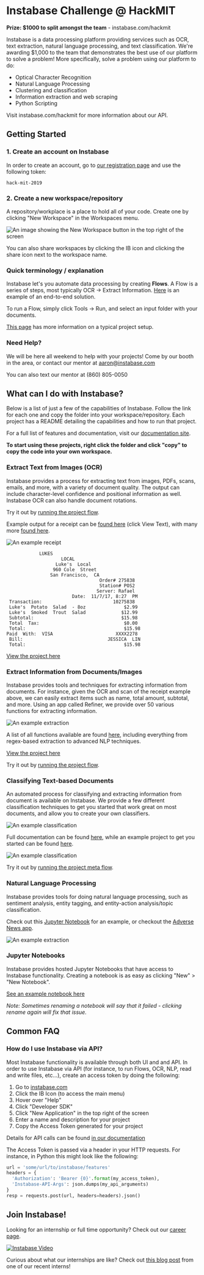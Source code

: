 # Instabase Challenge @ HackMIT

**Prize: $1000 to split amongst the team**    -    instabase.com/hackmit

Instabase is a data processing platform providing services such as OCR, text extraction, natural language processing, and text classification. We're awarding $1,000 to the team that demonstrates the best use of our platform to solve a problem! More specifically, solve a problem using our platform to do:

* Optical Character Recognition
* Natural Language Processing
* Clustering and classification
* Information extraction and web scraping
* Python Scripting

Visit instabase.com/hackmit for more information about our API.


## Getting Started

### 1. Create an account on Instabase

In order to create an account, go to [our registration page](https://www.instabase.com/account/register?use_token=true) and use the following token:

```
hack-mit-2019
```

### 2. Create a new workspace/repository

A repository/workplace is a place to hold all of your code. Create one by clicking "New Workspace" in the Workspaces menu.

![An image showing the New Workspace button in the top right of the screen](images/new_workspace.png "New Workspace")

You can also share workspaces by clicking the IB icon and clicking the share icon next to the workspace name.


### Quick terminology / explanation

Instabase let's you automate data processing by creating **Flows**. A Flow is a series of steps, most typically OCR -> Extract Information. [Here](https://www.instabase.com/apps/flow/edit/vontell/hackmit/fs/Instabase%20Drive/information-extraction/InformationExtractionFlow.ibflow) is an example of an end-to-end solution.

To run a Flow, simply click Tools -> Run, and select an input folder with your documents.

[This page](https://www.instabase.com/docs/content/university/03_your_first_flow/index.html) has more information on a typical project setup.

### Need Help?

We will be here all weekend to help with your projects! Come by our booth in the area, or contact our mentor at aaron@instabase.com

You can also text our mentor at (860) 805-0050


## What can I do with Instabase?

Below is a list of just a few of the capabilities of Instabase. Follow the link for each one and copy the folder into your workspace/repository. Each project has a README detailing the capabilities and how to run that project.

For a full list of features and documentation, visit our [documentation site](https://www.instabase.com/docs/index.html).

**To start using these projects, right click the folder and click "copy" to copy the code into your own workspace.**

### Extract Text from Images (OCR)

Instabase provides a process for extracting text from images, PDFs, scans, emails, and more, with a variety of document quality. The output can include character-level confidence and positional information as well. Instabase OCR can also
handle document rotations.

Try it out by [running the project flow](https://www.instabase.com/docs/content/apps/flow/run-flow.html).

Example output for a receipt can be [found here](https://www.instabase.com/apps/ocr/review-doc/vontell/hackmit/fs/Instabase%20Drive/ocr-text-extraction/samples/out/s1_process_files/traderj_1.jpg.ibocr?i=0&ibflowresults=#) (click View Text), with many more [found here](https://www.instabase.com/vontell/hackmit/fs/Instabase%20Drive/ocr-text-extraction/samples/out/s1_process_files/).

![An example receipt](images/receipt.jpeg "Example receipt")

```
            LUKES
                    LOCAL
                  Luke's  Local
                 960 Cole  Street
                San Francisco,  CA
                                  Order# 275838
                                  Station# POS2
                                 Server: Rafael
                        Date:  11/7/17, 8:27  PM
 Transaction:                          10275838
 Luke's  Potato  Salad  - 8oz              $2.99
 Luke's  Smoked  Trout  Salad             $12.99
 Subtotal:                                $15.98
 Total  Tax:                               $0.00
 Total:                                    $15.98
Paid  With:  VISA                       XXXX2278
 Bill:                               JESSICA  LIN
 Total:                                    $15.98
 ```

[View the project here](https://www.instabase.com/vontell/hackmit/fs/Instabase%20Drive/ocr-text-extraction/)

### Extract Information from Documents/Images

Instabase provides tools and techniques for extracting information from documents. For instance, given the OCR and scan of the receipt example above, we can easily extract items such as name, total amount, subtotal, and more. Using an app called Refiner, we provide over 50 various functions for extracting information.

![An example extraction](images/review.png "Example Extraction")

A list of all functions available are found [here](https://www.instabase.com/docs/content/functions/index.html), including everything from regex-based extraction to advanced NLP techniques.

[View the project here](https://www.instabase.com/vontell/hackmit/fs/Instabase%20Drive/information-extraction/)

Try it out by [running the project flow](https://www.instabase.com/docs/content/apps/flow/run-flow.html).


### Classifying Text-based Documents

An automated process for classifying and extracting information from document is available on Instabase. We provide a few different classification techniques to get you started that work great on most documents, and allow you to create your own classifiers.

![An example classification](images/classifier.png "Example Classification")

Full documentation can be found [here](https://www.instabase.com/docs/content/apps/classifier/index.html), while an example project to get you started can be found [here](https://www.instabase.com/vontell/hackmit/fs/Instabase%20Drive/document-classifier/).

![An example classification](images/classifier_screen.png "Example Classification")

Try it out by [running the project meta flow](https://www.instabase.com/docs/content/apps/flow/run-flow.html).

### Natural Language Processing

Instabase provides tools for doing natural language processing, such as sentiment analysis, entity tagging, and entity-action analysis/topic classification.

Check out this [Jupyter Notebook](https://www.instabase.com/vontell/hackmit/fs/Instabase%20Drive/natural-language-processing/NLP%20API.ipynb) for an example, or checkout the [Adverse News app](https://www.instabase.com/apps/nlpsearch/realtime/vontell/hackmit).

![An example extraction](images/adverse.png "Example Extraction")

### Jupyter Notebooks

Instabase provides hosted Jupyter Notebooks that have access to Instabase functionality. Creating a notebook is as easy as clicking "New" > "New Notebook". 

[See an example notebook here](https://www.instabase.com/vontell/hackmit/fs/Instabase%20Drive/jupyter-notebook/)

*Note: Sometimes renaming a notebook will say that it failed - clicking rename again will fix that issue.*

## Common FAQ

### How do I use Instabase via API?

Most Instabase functionality is available through both UI and and API. In order to use Instabase via API (for instance, to run Flows, OCR, NLP, read and write files, etc...), create an access token by doing the following:

1. Go to [instabase.com](https://www.instabase.com/)
2. Click the IB Icon (to access the main menu)
3. Hover over "Help"
4. Click "Developer SDK"
5. Click "New Application" in the top right of the screen
6. Enter a name and description for your project
7. Copy the Access Token generated for your project

Details for API calls can be found [in our documentation](https://www.instabase.com/docs/content/apis/index.html)

The Access Token is passed via a header in your HTTP requests. For instance, in Python this might look like the following:

```python
url = 'some/url/to/instabase/features'
headers = {
  'Authorization': 'Bearer {0}'.format(my_access_token),
  'Instabase-API-Args': json.dumps(my_api_arguments)
}
resp = requests.post(url, headers=headers).json()
```

## Join Instabase!

Looking for an internship or full time opportunity? Check out our [career page](https://www.instabase.com/about/careers/).


[![Instabase Video](http://img.youtube.com/vi/9M4zqGCE2kk/0.jpg)](http://www.youtube.com/watch?v=9M4zqGCE2kk)

Curious about what our internships are like? Check out [this blog post](https://blogs.instabase.com/interning-at-instabase-the-10-million-dollar-ideas-b8cbb1168ed3) from one of our recent interns!